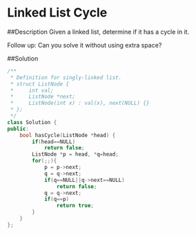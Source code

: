 Linked List Cycle 
======
##Description
Given a linked list, determine if it has a cycle in it.

Follow up:
Can you solve it without using extra space?

##Solution
```cpp
/**
 * Definition for singly-linked list.
 * struct ListNode {
 *     int val;
 *     ListNode *next;
 *     ListNode(int x) : val(x), next(NULL) {}
 * };
 */
class Solution {
public:
    bool hasCycle(ListNode *head) {
        if(head==NULL)
            return false;
        ListNode *p = head, *q=head;
        for(;;){
            p = p->next;
            q = q->next;
            if(q==NULL||q->next==NULL)
                return false;
            q = q->next;
            if(q==p)
                return true;
        }
    }
};

```